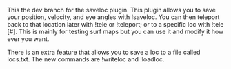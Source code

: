 This the dev branch for the saveloc plugin. This plugin allows you to save your position, velocity, and eye angles with !saveloc. You can then teleport back to that location later with !tele or !teleport; or to a specific loc with !tele [#]. This is mainly for testing surf maps but you can use it and modify it how ever you want.

There is an extra feature that allows you to save a loc to a file called locs.txt. The new commands are !writeloc and !loadloc.
